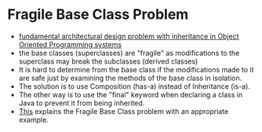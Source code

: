 # Fragile Base Class Problem

- [fundamental architectural design problem with inheritance in Object Oriented Programming systems][1]
- the base classes (superclasses) are "fragile" as modifications to the superclass may break the subclasses (derived classes)
- It is hard to determine from the base class if the modifications made to it are safe just by examining the methods of the base class in isolation.
- The solution is to use Composition (has-a) instead of Inheritance (is-a).
- The other way is to use the "final" keyword when declaring a class in Java to prevent it from being inherited.
- [This] explains the Fragile Base Class problem with an appropriate example.

[1]: <https://en.wikipedia.org/wiki/Fragile_base_class>
[This]: <https://dzone.com/articles/problems-with-inheritance-in-java>